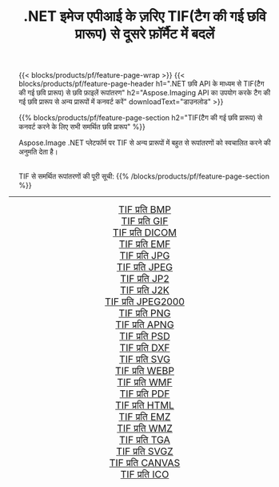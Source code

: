 ﻿---
title: .NET इमेज एपीआई के ज़रिए TIF(टैग की गई छवि प्रारूप) से दूसरे फ़ॉर्मैट में बदलें 
weight: 3920
url: /hi/net/conversion/from/tif/ 
lang: hi
langdirlevel: 2
locales: zh-hans,ja,it,ru,de,es,fr,nl,id,lt,pl,pt,vi,tr,ko,zh-hant,ar,hi,th,sv,cs,uk,he
description: Aspose.Imaging का उपयोग करके आप आसानी से TIF(टैग की गई छवि प्रारूप) से अन्य स्वरूपों में परिवर्तित कर सकते हैं
---

{{< blocks/products/pf/feature-page-wrap >}}
{{< blocks/products/pf/feature-page-header h1=".NET छवि API के माध्यम से TIF(टैग की गई छवि प्रारूप) से छवि फ़ाइलें रूपांतरण" h2="Aspose.Imaging API का उपयोग करके टैग की गई छवि प्रारूप से अन्य प्रारूपों में कनवर्ट करें" downloadText="डाउनलोड" >}}


{{% blocks/products/pf/feature-page-section  h2="TIF(टैग की गई छवि प्रारूप) से कनवर्ट करने के लिए सभी समर्थित छवि प्रारूप" %}}
<p align=justify>Aspose.Image .NET प्लेटफॉर्म पर TIF से अन्य प्रारूपों में बहुत से रूपांतरणों को स्वचालित करने की अनुमति देता है। </p>
<br/>
TIF से समर्थित रूपांतरणों की पूरी सूची:
{{% /blocks/products/pf/feature-page-section %}}
<div class="container-fluid productfamilypage bg-gray">
    <div class="convertypes bg-gray agp-content section">
        <div class="container">
		<hr style="margin-left:-20px;"/>
		<div class="row other-converters" style="gap: 10px;font-size: 19px;text-align:center;">
		    <div class='col-md-2 other-converter remove-lp remove-rp'><a href="/imaging/hi/net/conversion/tif-to-bmp/" style="padding:15px;">TIF प्रति BMP</a></div><div class='col-md-2 other-converter remove-lp remove-rp'><a href="/imaging/hi/net/conversion/tif-to-gif/" style="padding:15px;">TIF प्रति GIF</a></div><div class='col-md-2 other-converter remove-lp remove-rp'><a href="/imaging/hi/net/conversion/tif-to-dicom/" style="padding:15px;">TIF प्रति DICOM</a></div><div class='col-md-2 other-converter remove-lp remove-rp'><a href="/imaging/hi/net/conversion/tif-to-emf/" style="padding:15px;">TIF प्रति EMF</a></div><div class='col-md-2 other-converter remove-lp remove-rp'><a href="/imaging/hi/net/conversion/tif-to-jpg/" style="padding:15px;">TIF प्रति JPG</a></div><div class='col-md-2 other-converter remove-lp remove-rp'><a href="/imaging/hi/net/conversion/tif-to-jpeg/" style="padding:15px;">TIF प्रति JPEG</a></div><div class='col-md-2 other-converter remove-lp remove-rp'><a href="/imaging/hi/net/conversion/tif-to-jp2/" style="padding:15px;">TIF प्रति JP2</a></div><div class='col-md-2 other-converter remove-lp remove-rp'><a href="/imaging/hi/net/conversion/tif-to-j2k/" style="padding:15px;">TIF प्रति J2K</a></div><div class='col-md-2 other-converter remove-lp remove-rp'><a href="/imaging/hi/net/conversion/tif-to-jpeg2000/" style="padding:15px;">TIF प्रति JPEG2000</a></div><div class='col-md-2 other-converter remove-lp remove-rp'><a href="/imaging/hi/net/conversion/tif-to-png/" style="padding:15px;">TIF प्रति PNG</a></div><div class='col-md-2 other-converter remove-lp remove-rp'><a href="/imaging/hi/net/conversion/tif-to-apng/" style="padding:15px;">TIF प्रति APNG</a></div><div class='col-md-2 other-converter remove-lp remove-rp'><a href="/imaging/hi/net/conversion/tif-to-psd/" style="padding:15px;">TIF प्रति PSD</a></div><div class='col-md-2 other-converter remove-lp remove-rp'><a href="/imaging/hi/net/conversion/tif-to-dxf/" style="padding:15px;">TIF प्रति DXF</a></div><div class='col-md-2 other-converter remove-lp remove-rp'><a href="/imaging/hi/net/conversion/tif-to-svg/" style="padding:15px;">TIF प्रति SVG</a></div><div class='col-md-2 other-converter remove-lp remove-rp'><a href="/imaging/hi/net/conversion/tif-to-webp/" style="padding:15px;">TIF प्रति WEBP</a></div><div class='col-md-2 other-converter remove-lp remove-rp'><a href="/imaging/hi/net/conversion/tif-to-wmf/" style="padding:15px;">TIF प्रति WMF</a></div><div class='col-md-2 other-converter remove-lp remove-rp'><a href="/imaging/hi/net/conversion/tif-to-pdf/" style="padding:15px;">TIF प्रति PDF</a></div><div class='col-md-2 other-converter remove-lp remove-rp'><a href="/imaging/hi/net/conversion/tif-to-html/" style="padding:15px;">TIF प्रति HTML</a></div><div class='col-md-2 other-converter remove-lp remove-rp'><a href="/imaging/hi/net/conversion/tif-to-emz/" style="padding:15px;">TIF प्रति EMZ</a></div><div class='col-md-2 other-converter remove-lp remove-rp'><a href="/imaging/hi/net/conversion/tif-to-wmz/" style="padding:15px;">TIF प्रति WMZ</a></div><div class='col-md-2 other-converter remove-lp remove-rp'><a href="/imaging/hi/net/conversion/tif-to-tga/" style="padding:15px;">TIF प्रति TGA</a></div><div class='col-md-2 other-converter remove-lp remove-rp'><a href="/imaging/hi/net/conversion/tif-to-svgz/" style="padding:15px;">TIF प्रति SVGZ</a></div><div class='col-md-2 other-converter remove-lp remove-rp'><a href="/imaging/hi/net/conversion/tif-to-canvas/" style="padding:15px;">TIF प्रति CANVAS</a></div><div class='col-md-2 other-converter remove-lp remove-rp'><a href="/imaging/hi/net/conversion/tif-to-ico/" style="padding:15px;">TIF प्रति ICO</a></div>
                </div>
        </div>
    </div>
</div>
<br/>

